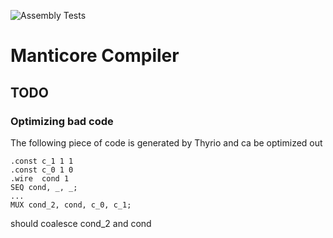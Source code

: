 ![Assembly Tests](https://github.com/epfl-vlsc/manticore-compiler/actions/workflows/assembly_tests.yml/badge.svg)
# Manticore Compiler

## TODO


### Optimizing bad code
The following piece of code is generated by Thyrio and ca be
optimized out
```
.const c_1 1 1
.const c_0 1 0
.wire  cond 1
SEQ cond, _, _;
...
MUX cond_2, cond, c_0, c_1;

```
should coalesce cond_2 and cond